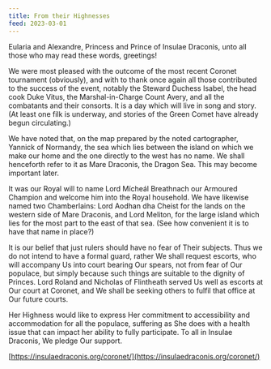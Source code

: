 ```yaml
---
title: From their Highnesses
feed: 2023-03-01
---
```


Eularia and Alexandre, Princess and Prince of Insulae Draconis, unto all those who may read these words, greetings!


We were most pleased with the outcome of the most recent Coronet tournament (obviously), and with to thank once again all those contributed to the success of the event, notably the Steward Duchess Isabel, the head cook Duke Vitus, the Marshal-in-Charge Count Avery, and all the combatants and their consorts.  It is a day which will live in song and story.  (At least one filk is underway, and stories of the Green Comet have already begun circulating.)


We have noted that, on the map prepared by the noted cartographer, Yannick of Normandy,  the sea which lies between the island on which we make our home and the one directly to the west has no name.  We shall henceforth refer to it as Mare Draconis, the Dragon Sea.  This may become important later.


It was our Royal will to name Lord Mícheál Breathnach our Armoured Champion and welcome him into the Royal household.  We have likewise named two Chamberlains:  Lord Aodhan dha Cheist for the lands on the western side of Mare Draconis, and Lord Meliton, for the large island which lies for the most part to the east of that sea.  (See how convenient it is to have that name in place?)


It is our belief that just rulers should have no fear of Their subjects.  Thus we do not intend to have a formal guard, rather We shall request escorts, who will accompany Us into court bearing Our spears, not from fear of Our populace, but simply because such things are suitable to the dignity of Princes.  Lord Roland and Nicholas of Flintheath served Us well as escorts at Our court at Coronet, and We shall be seeking others to fulfil that office at Our future courts.


Her Highness would like to express Her commitment to accessibility and accommodation for all the populace, suffering as She does with a health issue that can impact her ability to fully participate.  To all in Insulae Draconis, We pledge Our support.


[https://insulaedraconis.org/coronet/](https://insulaedraconis.org/coronet/)
